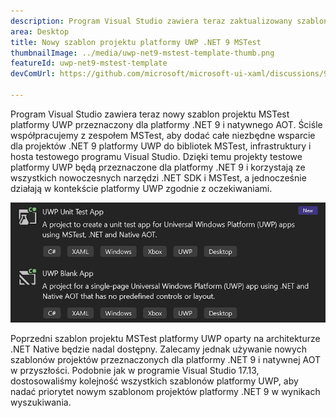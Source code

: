 ```yaml
---
description: Program Visual Studio zawiera teraz zaktualizowany szablon projektu MSTest platformy UWP przeznaczony dla platformy .NET 9 i natywnego AOT.
area: Desktop
title: Nowy szablon projektu platformy UWP .NET 9 MSTest
thumbnailImage: ../media/uwp-net9-mstest-template-thumb.png
featureId: uwp-net9-mstest-template
devComUrl: https://github.com/microsoft/microsoft-ui-xaml/discussions/9983

---
```



Program Visual Studio zawiera teraz nowy szablon projektu MSTest platformy UWP przeznaczony dla platformy .NET 9 i natywnego AOT. Ściśle współpracujemy z zespołem MSTest, aby dodać całe niezbędne wsparcie dla projektów .NET 9 platformy UWP do bibliotek MSTest, infrastruktury i hosta testowego programu Visual Studio. Dzięki temu projekty testowe platformy UWP będą przeznaczone dla platformy .NET 9 i korzystają ze wszystkich nowoczesnych narzędzi .NET SDK i MSTest, a jednocześnie działają w kontekście platformy UWP zgodnie z oczekiwaniami.

![Szablony projektu platformy UWP .NET 9 MSTest](../media/uwp-net9-mstest-template.png)

Poprzedni szablon projektu MSTest platformy UWP oparty na architekturze .NET Native będzie nadal dostępny. Zalecamy jednak używanie nowych szablonów projektów przeznaczonych dla platformy .NET 9 i natywnej AOT w przyszłości. Podobnie jak w programie Visual Studio 17.13, dostosowaliśmy kolejność wszystkich szablonów platformy UWP, aby nadać priorytet nowym szablonom projektów platformy .NET 9 w wynikach wyszukiwania.
